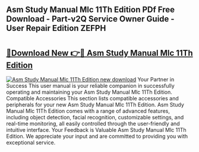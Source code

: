## Asm Study Manual Mlc 11Th Edition PDf Free Download - Part-v2Q Service Owner Guide - User Repair Edition ZEFPH

# <h2><a href="http://bc949.oget.top/?id=Asm+Study+Manual+Mlc+11Th+Edition">🔗Download New 👉🔴 Asm Study Manual Mlc 11Th Edition</a></h2>

[![Asm Study Manual Mlc 11Th Edition new download](https://i.imgur.com/5g1atiW.png)](http://bc949.oget.top/?id=Asm+Study+Manual+Mlc+11Th+Edition)
Your Partner in Success This user manual is your reliable companion in successfully operating and maintaining your Asm Study Manual Mlc 11Th Edition. Compatible Accessories This section lists compatible accessories and peripherals for your new Asm Study Manual Mlc 11Th Edition. Asm Study Manual Mlc 11Th Edition comes with a range of advanced features, including object detection, facial recognition, customizable settings, and real-time monitoring, all easily controlled through the user-friendly and intuitive interface. Your Feedback is Valuable Asm Study Manual Mlc 11Th Edition. We appreciate your input and are committed to providing you with exceptional service.
